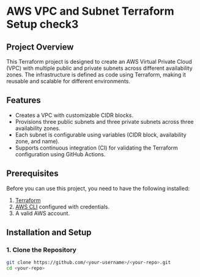 # AWS VPC and Subnet Terraform Setup check3

## Project Overview

This Terraform project is designed to create an AWS Virtual Private Cloud (VPC) with multiple public and private subnets across different availability zones. The infrastructure is defined as code using Terraform, making it reusable and scalable for different environments.

## Features

- Creates a VPC with customizable CIDR blocks.
- Provisions three public subnets and three private subnets across three availability zones.
- Each subnet is configurable using variables (CIDR block, availability zone, and name).
- Supports continuous integration (CI) for validating the Terraform configuration using GitHub Actions.

## Prerequisites

Before you can use this project, you need to have the following installed:

1. [Terraform](https://www.terraform.io/downloads.html)
2. [AWS CLI](https://aws.amazon.com/cli/) configured with credentials.
3. A valid AWS account.

## Installation and Setup

### 1. Clone the Repository

```bash
git clone https://github.com/<your-username>/<your-repo>.git
cd <your-repo>
```
